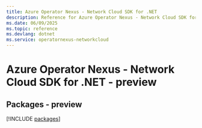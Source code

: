 ```yaml
---
title: Azure Operator Nexus - Network Cloud SDK for .NET
description: Reference for Azure Operator Nexus - Network Cloud SDK for .NET
ms.date: 06/09/2025
ms.topic: reference
ms.devlang: dotnet
ms.service: operatornexus-networkcloud
---
```

# Azure Operator Nexus - Network Cloud SDK for .NET - preview
## Packages - preview
[!INCLUDE [packages](operator-nexus---network-cloud-index.md)]